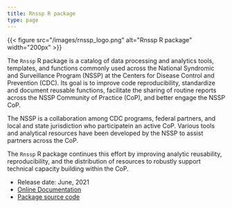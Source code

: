 ```yaml
---
title: Rnssp R package
type: page
---
```


{{< figure src="/images/rnssp_logo.png" alt="Rnssp R package" width="200px" >}}

The `Rnssp` R package is a catalog of data processing and analytics tools, templates, and functions commonly used across the National Syndromic and Surveillance Program (NSSP) at the Centers for Disease Control and Prevention (CDC). Its goal is to improve code reproducibility, standardize and document reusable functions, facilitate the sharing of routine reports across the NSSP Community of Practice (CoP), and better engage the NSSP CoP.

The NSSP is a collaboration among CDC programs, federal partners, and local and state jurisdiction who participatein an active CoP. Various tools and analytical resources have been developed by the NSSP to assist partners across the CoP.

The `Rnssp` R package continues this effort by improving analytic reusability, reproducibility, and the distribution of resources to robustly support technical capacity building within the CoP.

* Release date: June, 2021
* [Online Documentation](https://cdcgov.github.io/Rnssp)
* [Package source code](https://github.com/CDCgov/Rnssp)
